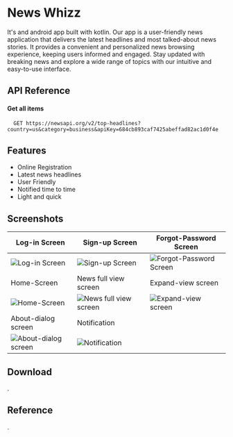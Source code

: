 
# News Whizz

It's and android app built with kotlin. Our app is a user-friendly news application that delivers the latest headlines and most talked-about news stories. It provides a convenient and personalized news browsing experience, keeping users informed and engaged. Stay updated with breaking news and explore a wide range of topics with our intuitive and easy-to-use interface.


## API Reference

#### Get all items

```http
  GET https://newsapi.org/v2/top-headlines?country=us&category=business&apiKey=684cb893caf7425abeffad82ac1d0f4e
```



## Features

- Online Registration
- Latest news headlines
- User Friendly
- Notified time to time 
- Light and quick


## Screenshots
| Log-in Screen | Sign-up Screen | Forgot-Password Screen |
| --- | --- | --- |
| ![Log-in Screen](https://github.com/bharath9812/News-Whiz/assets/113575759/91bffc27-7fbc-49d4-ae8f-5809f819afa5) | ![Sign-up Screen](https://github.com/bharath9812/News-Whiz/assets/113575759/3089db60-dd3c-463b-a8e7-a66f6c2764a3) | ![Forgot-Password Screen](https://github.com/bharath9812/News-Whiz/assets/113575759/5a67245f-261b-4f9c-bd1f-b3441919c17d) |
| Home-Screen | News full view screen | Expand-view screen |
| ![Home-Screen](https://github.com/bharath9812/News-Whiz/assets/113575759/e1099eab-042b-4c42-9710-f18812355b81) | ![News full view screen](https://github.com/bharath9812/News-Whiz/assets/113575759/04b0e1db-17e5-4594-a38b-4cc9026b2d5b) | ![Expand-view screen](https://github.com/bharath9812/News-Whiz/assets/113575759/ea405233-488b-478f-89ea-84379c8e8696) |
| About-dialog screen | Notification | |
| ![About-dialog screen](https://github.com/bharath9812/News-Whiz/assets/113575759/2b445b50-eee4-4237-8994-5cb58926c8c5) | ![Notification](https://github.com/bharath9812/News-Whiz/assets/113575759/34ea3759-6434-4c9a-abf4-b8713221e4ab) | |




## Download
.
## Reference
.
